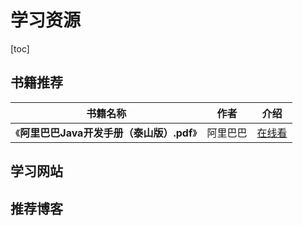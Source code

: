 

# 学习资源

[toc]

## 书籍推荐

| 书籍名称                                   | 作者     | 介绍                                                         |
| ------------------------------------------ | -------- | ------------------------------------------------------------ |
| 《**阿里巴巴Java开发手册（泰山版）.pdf**》 | 阿里巴巴 | [在线看](https://drive.google.com/file/d/1AOgg4ncHLrjo7tc4AxNQOhjlA-x7gpql/view) |

## 学习网站



## 推荐博客



